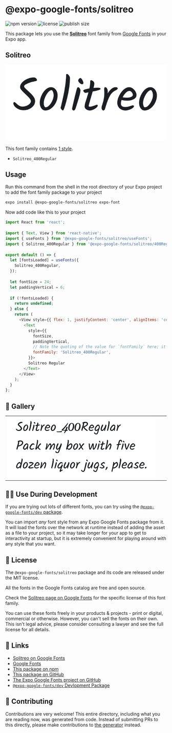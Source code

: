 # @expo-google-fonts/solitreo

![npm version](https://flat.badgen.net/npm/v/@expo-google-fonts/solitreo)
![license](https://flat.badgen.net/github/license/expo/google-fonts)
![publish size](https://flat.badgen.net/packagephobia/install/@expo-google-fonts/solitreo)

This package lets you use the [**Solitreo**](https://fonts.google.com/specimen/Solitreo) font family from [Google Fonts](https://fonts.google.com/) in your Expo app.

## Solitreo

![Solitreo](./font-family.png)

This font family contains [1 style](#-gallery).

- `Solitreo_400Regular`

## Usage

Run this command from the shell in the root directory of your Expo project to add the font family package to your project
```sh
expo install @expo-google-fonts/solitreo expo-font
```

Now add code like this to your project
```js
import React from 'react';

import { Text, View } from 'react-native';
import { useFonts } from '@expo-google-fonts/solitreo/useFonts';
import { Solitreo_400Regular } from '@expo-google-fonts/solitreo/400Regular';

export default () => {
  let [fontsLoaded] = useFonts({
    Solitreo_400Regular,
  });

  let fontSize = 24;
  let paddingVertical = 6;

  if (!fontsLoaded) {
    return undefined;
  } else {
    return (
      <View style={{ flex: 1, justifyContent: 'center', alignItems: 'center' }}>
        <Text
          style={{
            fontSize,
            paddingVertical,
            // Note the quoting of the value for `fontFamily` here; it expects a string!
            fontFamily: 'Solitreo_400Regular',
          }}>
          Solitreo Regular
        </Text>
      </View>
    );
  }
};

```

## 🔡 Gallery


||||
|-|-|-|
|![Solitreo_400Regular](.//400Regular/Solitreo_400Regular.ttf.png)||||


## 👩‍💻 Use During Development

If you are trying out lots of different fonts, you can try using the [`@expo-google-fonts/dev` package](https://github.com/expo/google-fonts/tree/master/font-packages/dev#readme).

You can import *any* font style from any Expo Google Fonts package from it. It will load the fonts
over the network at runtime instead of adding the asset as a file to your project, so it may take longer
for your app to get to interactivity at startup, but it is extremely convenient
for playing around with any style that you want.

## 📖 License

The `@expo-google-fonts/solitreo` package and its code are released under the MIT license.

All the fonts in the Google Fonts catalog are free and open source.

Check the [Solitreo page on Google Fonts](https://fonts.google.com/specimen/Solitreo) for the specific license of this font family.

You can use these fonts freely in your products & projects - print or digital, commercial or otherwise. However, you can't sell the fonts on their own. This isn't legal advice, please consider consulting a lawyer and see the full license for all details.

## 🔗 Links

- [Solitreo on Google Fonts](https://fonts.google.com/specimen/Solitreo)
- [Google Fonts](https://fonts.google.com/)
- [This package on npm](https://www.npmjs.com/package/@expo-google-fonts/solitreo)
- [This package on GitHub](https://github.com/expo/google-fonts/tree/master/font-packages/solitreo)
- [The Expo Google Fonts project on GitHub](https://github.com/expo/google-fonts)
- [`@expo-google-fonts/dev` Devlopment Package](https://github.com/expo/google-fonts/tree/master/font-packages/dev)

## 🤝 Contributing

Contributions are very welcome! This entire directory, including what you are reading now, was generated from code. Instead of submitting PRs to this directly, please make contributions to [the generator](https://github.com/expo/google-fonts/tree/master/packages/generator) instead.
